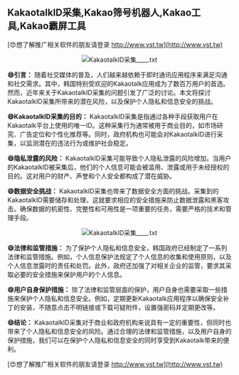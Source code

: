 ## **KakaotalkID采集,Kakao筛号机器人,Kakao工具,Kakao霸屏工具**

[😍想了解推广相关软件的朋友请登录 http://www.vst.tw](http://www.vst.tw)

 <center><img src="https://vst.tw/MP4/tuiguang/png/5.png" alt="KakaotalkID采集____.txt"></center>

**😄引言：**
随着社交媒体的普及，人们越来越依赖于即时通讯应用程序来满足沟通和社交需求。其中，韩国特别受欢迎的Kakaotalk应用成为了数百万用户的首选。然而，近年来关于KakaotalkID采集的问题引发了广泛的讨论。本文将探讨KakaotalkID采集所带来的潜在风险，以及保护个人隐私和信息安全的挑战。

**😄KakaotalkID采集的目的：**
KakaotalkID采集是指通过各种手段获取用户在Kakaotalk平台上使用的唯一ID。这种采集行为通常被用于商业目的，如市场研究、广告定位和个性化推荐等。同时，政府机构也可能会对KakaotalkID进行采集，以监测潜在的违法行为或维护社会稳定。

**😄隐私泄露的风险：**
KakaotalkID采集可能导致个人隐私泄露的风险增加。当用户的KakaotalkID被采集后，他们的个人信息可能会被滥用、泄露或用于未经授权的目的。这对用户的财产、声誉和个人安全都构成了潜在威胁。

**😄数据安全挑战：**
KakaotalkID采集也带来了数据安全方面的挑战。采集到的KakaotalkID需要储存和处理，这就要求相应的安全措施来防止数据泄露和黑客攻击。确保数据的机密性、完整性和可用性是一项重要的任务，需要严格的技术和管理手段。

 <center><img src="https://vst.tw/MP4/tuiguang/png/4.png" alt="KakaotalkID采集____.txt"></center>

**😄法律和监管措施：**
为了保护个人隐私和信息安全，韩国政府已经制定了一系列法律和监管措施。例如，个人信息保护法规定了个人信息的收集和使用原则，以及个人信息泄露时的责任和处罚。此外，政府还加强了对相关企业的监管，要求其采取必要的安全措施来保护用户的个人信息。

**😄用户自身保护措施：**
除了法律和监管层面的保护，用户自身也需要采取一些措施来保护个人隐私和信息安全。例如，定期更新Kakaotalk应用程序以确保安全补丁的安装，不随意点击不明链接或下载可疑附件，设置强密码并定期更改等。

**😄结论：**
KakaotalkID采集对于商业和政府机构来说具有一定的重要性，但同时也带来了个人隐私和信息安全的风险。通过合理的法律和监管措施，以及用户自身的保护措施，我们可以在保护个人隐私和信息安全的同时享受到Kakaotalk带来的便利。

[😍想了解推广相关软件的朋友请登录 http://www.vst.tw](http://www.vst.tw)



